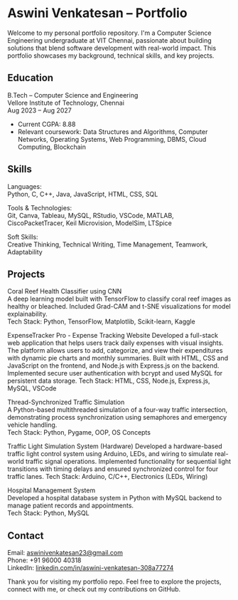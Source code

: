 # Aswini Venkatesan – Portfolio

Welcome to my personal portfolio repository. I'm a Computer Science Engineering undergraduate at VIT Chennai, passionate about building solutions that blend software development with real-world impact. This portfolio showcases my background, technical skills, and key projects.

## Education

B.Tech – Computer Science and Engineering  
Vellore Institute of Technology, Chennai  
Aug 2023 – Aug 2027  
- Current CGPA: 8.88
- Relevant coursework: Data Structures and Algorithms, Computer Networks, Operating Systems, Web Programming, DBMS, Cloud Computing, Blockchain

## Skills

Languages:  
Python, C, C++, Java, JavaScript, HTML, CSS, SQL

Tools & Technologies:  
Git, Canva, Tableau, MySQL, RStudio, VSCode, MATLAB, CiscoPacketTracer, Keil Microvision, ModelSim, LTSpice

Soft Skills:  
Creative Thinking, Technical Writing, Time Management, Teamwork, Adaptability

## Projects

Coral Reef Health Classifier using CNN  
A deep learning model built with TensorFlow to classify coral reef images as healthy or bleached. Included Grad-CAM and t-SNE visualizations for model explainability.  
Tech Stack: Python, TensorFlow, Matplotlib, Scikit-learn, Kaggle

ExpenseTracker Pro - Expense Tracking Website 
Developed a full-stack web application that helps users track daily expenses with visual insights. The platform allows users to add, categorize, and view their expenditures with dynamic pie charts and monthly summaries. Built with HTML, CSS and JavaScript on the frontend, and Node.js with Express.js on the backend. Implemented secure user authentication with bcrypt and used MySQL for persistent data storage. 
Tech Stack: HTML, CSS, Node.js, Express.js, MySQL, VSCode

Thread-Synchronized Traffic Simulation  
A Python-based multithreaded simulation of a four-way traffic intersection, demonstrating process synchronization using semaphores and emergency vehicle handling.  
Tech Stack: Python, Pygame, OOP, OS Concepts

Traffic Light Simulation System (Hardware) 
Developed a hardware-based traffic light control system using Arduino, LEDs, and wiring to simulate real-world traffic signal operations. Implemented functionality for sequential light transitions with timing delays and ensured synchronized control for four traffic lanes. 
Tech Stack: Arduino, C/C++, Electronics (LEDs, Wiring)

Hospital Management System  
Developed a hospital database system in Python with MySQL backend to manage patient records and appointments.  
Tech Stack: Python, MySQL

## Contact

Email: aswinivenkatesan23@gmail.com  
Phone: +91 96000 40318  
LinkedIn: [linkedin.com/in/aswini-venkatesan-308a77274](https://www.linkedin.com/in/aswini-venkatesan-308a77274)

Thank you for visiting my portfolio repo. Feel free to explore the projects, connect with me, or check out my contributions on GitHub.
